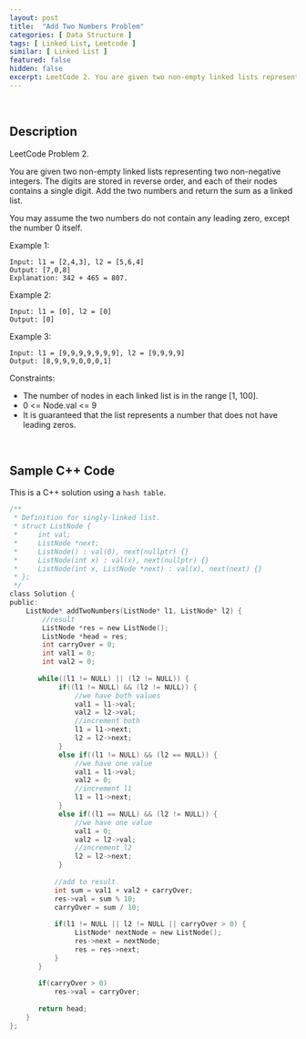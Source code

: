 ```yaml
---
layout: post
title:  "Add Two Numbers Problem"
categories: [ Data Structure ]
tags: [ Linked List, Leetcode ]
similar: [ Linked List ]
featured: false
hidden: false
excerpt: LeetCode 2. You are given two non-empty linked lists representing two non-negative integers.
---
```


<br />

## Description

LeetCode Problem 2. 

You are given two non-empty linked lists representing two non-negative integers. The digits are stored in reverse order, and each of their nodes contains a single digit. Add the two numbers and return the sum as a linked list.

You may assume the two numbers do not contain any leading zero, except the number 0 itself.

 

Example 1:
```
Input: l1 = [2,4,3], l2 = [5,6,4]
Output: [7,0,8]
Explanation: 342 + 465 = 807.
```

Example 2:
```
Input: l1 = [0], l2 = [0]
Output: [0]
```

Example 3:
```
Input: l1 = [9,9,9,9,9,9,9], l2 = [9,9,9,9]
Output: [8,9,9,9,0,0,0,1]
```

Constraints:

* The number of nodes in each linked list is in the range [1, 100].
* 0 <= Node.val <= 9
* It is guaranteed that the list represents a number that does not have leading zeros.

<br />

## Sample C++ Code


This is a C++ solution using a `hash table`.

```c
/**
 * Definition for singly-linked list.
 * struct ListNode {
 *     int val;
 *     ListNode *next;
 *     ListNode() : val(0), next(nullptr) {}
 *     ListNode(int x) : val(x), next(nullptr) {}
 *     ListNode(int x, ListNode *next) : val(x), next(next) {}
 * };
 */
class Solution {
public:
    ListNode* addTwoNumbers(ListNode* l1, ListNode* l2) {
        //result
        ListNode *res = new ListNode();
        ListNode *head = res;
        int carryOver = 0;
        int val1 = 0; 
        int val2 = 0; 
        
       while((l1 != NULL) || (l2 != NULL)) {
            if((l1 != NULL) && (l2 != NULL)) {
                //we have both values
                val1 = l1->val;
                val2 = l2->val; 
                //increment both
                l1 = l1->next;
                l2 = l2->next;
            }
            else if((l1 != NULL) && (l2 == NULL)) {
                //we have one value
                val1 = l1->val;
                val2 = 0;
                //increment l1
                l1 = l1->next;
            }
            else if((l1 == NULL) && (l2 != NULL)) {
                //we have one value
                val1 = 0;
                val2 = l2->val;
                //increment l2
                l2 = l2->next;
            }
           
           //add to result. 
           int sum = val1 + val2 + carryOver;
           res->val = sum % 10;
           carryOver = sum / 10;
           
           if(l1 != NULL || l2 != NULL || carryOver > 0) {
                ListNode* nextNode = new ListNode();
                res->next = nextNode;
                res = res->next;
           }
       }
        
       if(carryOver > 0)
           res->val = carryOver;
        
       return head;  
    }
};
```
